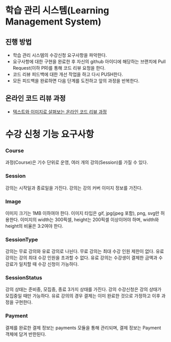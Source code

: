 # 학습 관리 시스템(Learning Management System)
## 진행 방법
* 학습 관리 시스템의 수강신청 요구사항을 파악한다.
* 요구사항에 대한 구현을 완료한 후 자신의 github 아이디에 해당하는 브랜치에 Pull Request(이하 PR)를 통해 코드 리뷰 요청을 한다.
* 코드 리뷰 피드백에 대한 개선 작업을 하고 다시 PUSH한다.
* 모든 피드백을 완료하면 다음 단계를 도전하고 앞의 과정을 반복한다.

## 온라인 코드 리뷰 과정
* [텍스트와 이미지로 살펴보는 온라인 코드 리뷰 과정](https://github.com/next-step/nextstep-docs/tree/master/codereview)

# 수강 신청 기능 요구사항
### Course
과정(Course)은 기수 단위로 운영, 여러 개의 강의(Session)를 가질 수 있다.
### Session
강의는 시작일과 종료일을 가진다.
강의는 강의 커버 이미지 정보를 가진다.
### Image
이미지 크기는 1MB 이하여야 한다.
이미지 타입은 gif, jpg(jpeg 포함), png, svg만 허용한다.
이미지의 width는 300픽셀, height는 200픽셀 이상이어야 하며, width와 height의 비율은 3:2여야 한다.
### SessionType
강의는 무료 강의와 유료 강의로 나뉜다.
무료 강의는 최대 수강 인원 제한이 없다.
유료 강의는 강의 최대 수강 인원을 초과할 수 없다.
유료 강의는 수강생이 결제한 금액과 수강료가 일치할 때 수강 신청이 가능하다.
### SessionStatus
강의 상태는 준비중, 모집중, 종료 3가지 상태를 가진다.
강의 수강신청은 강의 상태가 모집중일 때만 가능하다.
유료 강의의 경우 결제는 이미 완료한 것으로 가정하고 이후 과정을 구현한다.
### Payment
결제를 완료한 결제 정보는 payments 모듈을 통해 관리되며, 결제 정보는 Payment 객체에 담겨 반한된다.

